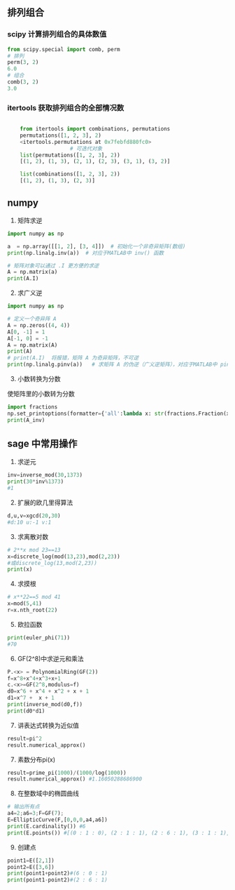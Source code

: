 ## 排列组合
### scipy 计算排列组合的具体数值

```python
from scipy.special import comb, perm
# 排列
perm(3, 2)
6.0
# 组合 
comb(3, 2)
3.0
```

### itertools 获取排列组合的全部情况数

```python

    from itertools import combinations, permutations
    permutations([1, 2, 3], 2)
    <itertools.permutations at 0x7febfd880fc0>
                    # 可迭代对象
    list(permutations([1, 2, 3], 2))
    [(1, 2), (1, 3), (2, 1), (2, 3), (3, 1), (3, 2)]

    list(combinations([1, 2, 3], 2))
    [(1, 2), (1, 3), (2, 3)]
```
## numpy

1. 矩阵求逆
```py
import numpy as np

a  = np.array([[1, 2], [3, 4]])  # 初始化一个非奇异矩阵(数组)
print(np.linalg.inv(a))  # 对应于MATLAB中 inv() 函数

# 矩阵对象可以通过 .I 更方便的求逆
A = np.matrix(a)
print(A.I)
```
2. 求广义逆
```py
import numpy as np

# 定义一个奇异阵 A
A = np.zeros((4, 4))
A[0, -1] = 1
A[-1, 0] = -1
A = np.matrix(A)
print(A)
# print(A.I)  将报错，矩阵 A 为奇异矩阵，不可逆
print(np.linalg.pinv(a))   # 求矩阵 A 的伪逆（广义逆矩阵），对应于MATLAB中 pinv() 函数
```

3. 小数转换为分数

使矩阵里的小数转为分数
```py
import fractions
np.set_printoptions(formatter={'all':lambda x: str(fractions.Fraction(x).limit_denominator())})
print(A_inv)
```

## sage 中常用操作
1. 求逆元
```py
inv=inverse_mod(30,1373)
print(30*inv%1373)
#1
```
2. 扩展的欧几里得算法
```py
d,u,v=xgcd(20,30)
#d:10 u:-1 v:1
```
3. 求离散对数
```py
# 2**x mod 23==13
x=discrete_log(mod(13,23),mod(2,23))
#或discrete_log(13,mod(2,23))
print(x)
```

4. 求摸根
```py
# x**22==5 mod 41
x=mod(5,41)
r=x.nth_root(22)
```

5. 欧拉函数
```py
print(euler_phi(71)) 
#70
```
6. GF(2^8)中求逆元和乘法
```py
P.<x> = PolynomialRing(GF(2))
f=x^8+x^4+x^3+x+1
c.<x>=GF(2^8,modulus=f)
d0=x^6 + x^4 + x^2 + x + 1
d1=x^7 +  x + 1
print(inverse_mod(d0,f))
print(d0*d1)
```
7. 讲表达式转换为近似值
```py
result=pi^2
result.numerical_approx()
```

7. 素数分布pi(x)
```py
result=prime_pi(1000)/(1000/log(1000))
result.numerical_approx() #1.16050288686900
```

8. 在整数域中的椭圆曲线
```py
# 输出所有点
a4=2;a6=3;F=GF(7);
E=EllipticCurve(F,[0,0,0,a4,a6])
print(E.cardinality()) #6
print(E.points()) #[(0 : 1 : 0), (2 : 1 : 1), (2 : 6 : 1), (3 : 1 : 1), (3 : 6 : 1), (6 : 0 : 1)]
```

9. 创建点
```py
point1=E([2,1])
point2=E([3,6])
print(point1+point2)#(6 : 0 : 1)
print(point1-point2)#(2 : 6 : 1)
```